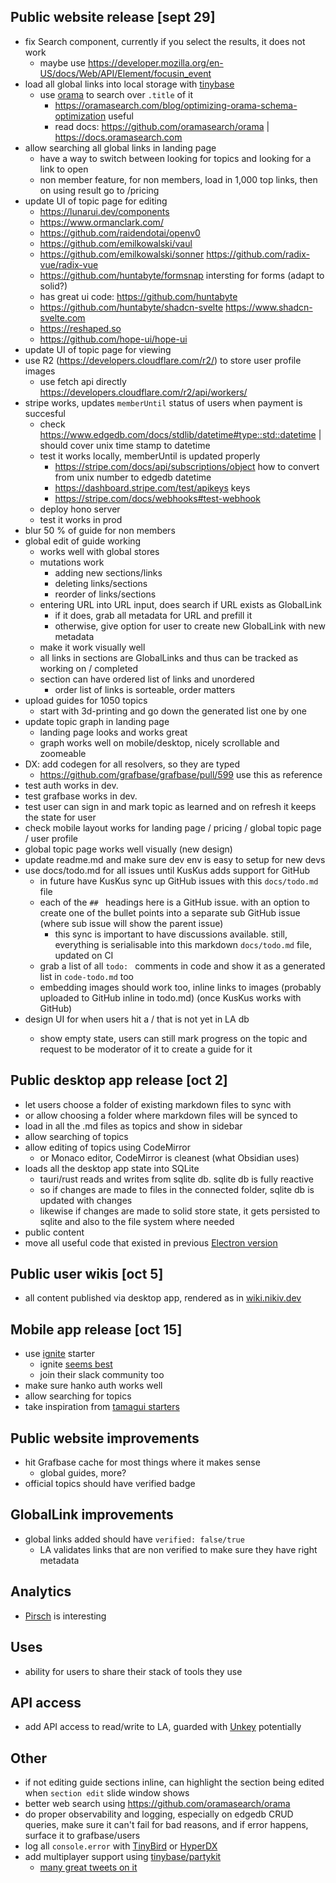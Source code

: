 ## Public website release [sept 29]

- fix Search component, currently if you select the results, it does not work
  - maybe use https://developer.mozilla.org/en-US/docs/Web/API/Element/focusin_event
- load all global links into local storage with [tinybase](https://github.com/tinyplex/tinybase)
  - use [orama](https://github.com/oramasearch/orama) to search over `.title` of it
    - https://oramasearch.com/blog/optimizing-orama-schema-optimization useful
    - read docs: https://github.com/oramasearch/orama | https://docs.oramasearch.com
- allow searching all global links in landing page
  - have a way to switch between looking for topics and looking for a link to open
  - non member feature, for non members, load in 1,000 top links, then on using result go to /pricing
- update UI of topic page for editing
  - https://lunarui.dev/components
  - https://www.ormanclark.com/
  - https://github.com/raidendotai/openv0
  - https://github.com/emilkowalski/vaul
  - https://github.com/emilkowalski/sonner
    https://github.com/radix-vue/radix-vue
  - https://github.com/huntabyte/formsnap intersting for forms (adapt to solid?)
  - has great ui code: https://github.com/huntabyte
  - https://github.com/huntabyte/shadcn-svelte https://www.shadcn-svelte.com
  - https://reshaped.so
  - https://github.com/hope-ui/hope-ui
- update UI of topic page for viewing
- use R2 (https://developers.cloudflare.com/r2/) to store user profile images
  - use fetch api directly https://developers.cloudflare.com/r2/api/workers/
- stripe works, updates `memberUntil` status of users when payment is succesful
  - check https://www.edgedb.com/docs/stdlib/datetime#type::std::datetime | should cover unix time stamp to datetime
  - test it works locally, memberUntil is updated properly
    - https://stripe.com/docs/api/subscriptions/object how to convert from unix number to edgedb datetime
    - https://dashboard.stripe.com/test/apikeys keys
    - https://stripe.com/docs/webhooks#test-webhook
  - deploy hono server
  - test it works in prod
- blur 50 % of guide for non members
- global edit of guide working
  - works well with global stores
  - mutations work
    - adding new sections/links
    - deleting links/sections
    - reorder of links/sections
  - entering URL into URL input, does search if URL exists as GlobalLink
    - if it does, grab all metadata for URL and prefill it
    - otherwise, give option for user to create new GlobalLink with new metadata
  - make it work visually well
  - all links in sections are GlobalLinks and thus can be tracked as working on / completed
  - section can have ordered list of links and unordered
    - order list of links is sorteable, order matters
- upload guides for 1050 topics
  - start with 3d-printing and go down the generated list one by one
- update topic graph in landing page
  - landing page looks and works great
  - graph works well on mobile/desktop, nicely scrollable and zoomeable
- DX: add codegen for all resolvers, so they are typed
  - https://github.com/grafbase/grafbase/pull/599 use this as reference
- test auth works in dev.
- test grafbase works in dev.
- test user can sign in and mark topic as learned and on refresh it keeps the state for user
- check mobile layout works for landing page / pricing / global topic page / user profile
- global topic page works well visually (new design)
- update readme.md and make sure dev env is easy to setup for new devs
- use docs/todo.md for all issues until KusKus adds support for GitHub
  - in future have KusKus sync up GitHub issues with this `docs/todo.md` file
  - each of the `## ` headings here is a GitHub issue. with an option to create one of the bullet points into a separate sub GitHub issue (where sub issue will show the parent issue)
    - this sync is important to have discussions available. still, everything is serialisable into this markdown `docs/todo.md` file, updated on CI
  - grab a list of all `todo: ` comments in code and show it as a generated list in `code-todo.md` too
  - embedding images should work too, inline links to images (probably uploaded to GitHub inline in todo.md) (once KusKus works with GitHub)
- design UI for when users hit a /<topic> that is not yet in LA db
  - show empty state, users can still mark progress on the topic and request to be moderator of it to create a guide for it

## Public desktop app release [oct 2]

- let users choose a folder of existing markdown files to sync with
- or allow choosing a folder where markdown files will be synced to
- load in all the .md files as topics and show in sidebar
- allow searching of topics
- allow editing of topics using CodeMirror
  - or Monaco editor, CodeMirror is cleanest (what Obsidian uses)
- loads all the desktop app state into SQLite
  - tauri/rust reads and writes from sqlite db. sqlite db is fully reactive
  - so if changes are made to files in the connected folder, sqlite db is updated with changes
  - likewise if changes are made to solid store state, it gets persisted to sqlite and also to the file system where needed
- public content
- move all useful code that existed in previous [Electron version](https://github.com/learn-anything/electron-version)

## Public user wikis [oct 5]

- all content published via desktop app, rendered as in [wiki.nikiv.dev](https://wiki.nikiv.dev)

## Mobile app release [oct 15]

- use [ignite](https://github.com/infinitered/ignite) starter
  - ignite [seems best](https://www.youtube.com/watch?v=KOSvDlFyg20)
  - join their slack community too
- make sure hanko auth works well
- allow searching for topics
- take inspiration from [tamagui starters](https://github.com/tamagui/tamagui/tree/master/starters)

## Public website improvements

- hit Grafbase cache for most things where it makes sense
  - global guides, more?
- official topics should have verified badge

## GlobalLink improvements

- global links added should have `verified: false/true`
  - LA validates links that are non verified to make sure they have right metadata

## Analytics

- [Pirsch](https://github.com/pirsch-analytics/pirsch) is interesting

## Uses

- ability for users to share their stack of tools they use

## API access

- add API access to read/write to LA, guarded with [Unkey](https://github.com/unkeyed/unkey) potentially

## Other

- if not editing guide sections inline, can highlight the section being edited when `section edit` slide window shows
- better web search using https://github.com/oramasearch/orama
- do proper observability and logging, especially on edgedb CRUD queries, make sure it can't fail for bad reasons, and if error happens, surface it to grafbase/users
- log all `console.error` with [TinyBird](https://www.tinybird.co) or [HyperDX](https://github.com/hyperdxio/hyperdx)
- add multiplayer support using [tinybase/partykit](https://twitter.com/threepointone/status/1704879501232980298)
  - [many great tweets on it](https://twitter.com/jamespearce)
